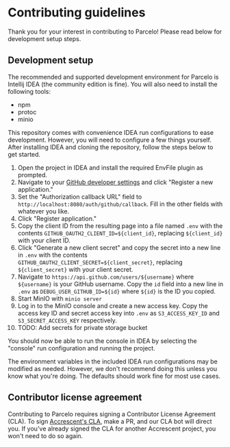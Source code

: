 <!--
Copyright 2024 Logan Magee

SPDX-License-Identifier: AGPL-3.0-only
-->

# Contributing guidelines

Thank you for your interest in contributing to Parcelo! Please read below for development setup
steps.

## Development setup

The recommended and supported development environment for Parcelo is Intellij IDEA (the community
edition is fine). You will also need to install the following tools:

- npm
- protoc
- minio

This repository comes with convenience IDEA run configurations to ease development. However, you will
need to configure a few things yourself. After installing IDEA and cloning the repository, follow the
steps below to get started.

1. Open the project in IDEA and install the required EnvFile plugin as prompted.
2. Navigate to your [GitHub developer settings] and click "Register a new application."
3. Set the "Authorization callback URL" field to `http://localhost:8080/auth/github/callback`. Fill
   in the other fields with whatever you like.
4. Click "Register application."
5. Copy the client ID from the resulting page into a file named `.env` with the contents
   `GITHUB_OAUTH2_CLIENT_ID=${client_id}`, replacing `${client_id}` with your client ID.
6. Click "Generate a new client secret" and copy the secret into a new line in `.env` with the
   contents `GITHUB_OAUTH2_CLIENT_SECRET=${client_secret}`, replacing `${client_secret}` with your
   client secret.
7. Navigate to `https://api.github.com/users/${username}` where `${username}` is your GitHub
   username. Copy the `id` field into a new line in `.env` as `DEBUG_USER_GITHUB_ID=${id}` where
   `${id}` is the ID you copied.
8. Start MinIO with `minio server`
9. Log in to the MinIO console and create a new access key. Copy the access key ID and secret access
   key into `.env` as `S3_ACCESS_KEY_ID` and `S3_SECRET_ACCESS_KEY` respectively.
10. TODO: Add secrets for private storage bucket

You should now be able to run the console in IDEA by selecting the "console" run configuration and
running the project.

The environment variables in the included IDEA run configurations may be modified as needed.
However, we don't recommend doing this unless you know what you're doing. The defaults should work
fine for most use cases.

## Contributor license agreement

Contributing to Parcelo requires signing a Contributor License Agreement (CLA). To sign
[Accrescent's CLA], make a PR, and our CLA bot will direct you. If you've already signed the CLA for
another Accrescent project, you won't need to do so again.

[Accrescent's CLA]: https://gist.github.com/lberrymage/1be5c6a041131b9fd0b54b442023ad21
[GitHub developer settings]: https://github.com/settings/developers
